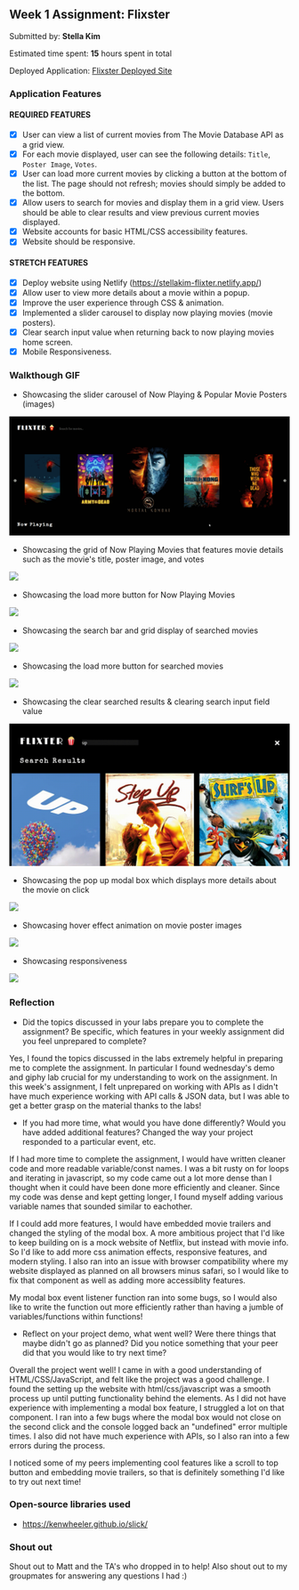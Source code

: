 ## Week 1 Assignment: Flixster

Submitted by: **Stella Kim**

Estimated time spent: **15** hours spent in total

Deployed Application: [Flixster Deployed Site](https://stellakim-flixter.netlify.app/)


### Application Features

#### REQUIRED FEATURES

- [x] User can view a list of current movies from The Movie Database API as a grid view.
- [x] For each movie displayed, user can see the following details: `Title`, `Poster Image`, `Votes`.
- [x] User can load more current movies by clicking a button at the bottom of the list. The page should not refresh; movies should simply be added to the bottom.
- [x] Allow users to search for movies and display them in a grid view. Users should be able to clear results and view previous current movies displayed.
- [x] Website accounts for basic HTML/CSS accessibility features.
- [x] Website should be responsive.

#### STRETCH FEATURES

- [x] Deploy website using Netlify (https://stellakim-flixter.netlify.app/)
- [x] Allow user to view more details about a movie within a popup.
- [x] Improve the user experience through CSS & animation. 
- [x] Implemented a slider carousel to display now playing movies (movie posters).
- [x] Clear search input value when returning back to now playing movies home screen.
- [x] Mobile Responsiveness.

### Walkthough GIF

- Showcasing the slider carousel of Now Playing & Popular Movie Posters (images)

![](demogif.gif)

- Showcasing the grid of Now Playing Movies that features movie details such as the movie's title, poster image, and votes

![](demogif1.gif)

- Showcasing the load more button for Now Playing Movies

![](demogif2.gif)

- Showcasing the search bar and grid display of searched movies

![](demogif3.gif)

- Showcasing the load more button for searched movies

![](demogif4.gif)

- Showcasing the clear searched results & clearing search input field value

![](demogif5.gif)

- Showcasing the pop up modal box which displays more details about the movie on click

![](demogif6.gif)

- Showcasing hover effect animation on movie poster images

![](demogif7.gif)

- Showcasing responsiveness

![](demogif8.gif)



### Reflection

* Did the topics discussed in your labs prepare you to complete the assignment? Be specific, which features in your weekly assignment did you feel unprepared to complete?

Yes, I found the topics discussed in the labs extremely helpful in preparing me to complete the assignment. In particular I found wednesday's demo and giphy lab crucial for my understanding to work on the assignment. In this week's assignment, I felt unprepared on working with APIs as I didn't have much experience working with API calls & JSON data, but I was able to get a better grasp on the material thanks to the labs!

* If you had more time, what would you have done differently? Would you have added additional features? Changed the way your project responded to a particular event, etc.
  
If I had more time to complete the assignment, I would have written cleaner code and more readable variable/const names. I was a bit rusty on for loops and iterating in javascript, so my code came out a lot more dense than I thought when it could have been done more efficiently and cleaner. Since my code was dense and kept getting longer, I found myself adding various variable names that sounded similar to eachother.

If I could add more features, I would have embedded movie trailers and changed the styling of the modal box. A more ambitious project that I'd like to keep building on is a mock website of Netflix, but instead with movie info. So I'd like to add more css animation effects, responsive features, and modern styling. I also ran into an issue with browser compatibility where my website displayed as planned on all browsers minus safari, so I would like to fix that component as well as adding more accessiblity features.

My modal box event listener function ran into some bugs, so I would also like to write the function out more efficiently rather than having a jumble of variables/functions within functions!

* Reflect on your project demo, what went well? Were there things that maybe didn't go as planned? Did you notice something that your peer did that you would like to try next time?

Overall the project went well! I came in with a good understanding of HTML/CSS/JavaScript, and felt like the project was a good challenge. I found the setting up the website with html/css/javascript was a smooth process up until putting functionality behind the elements. As I did not have experience with implementing a modal box feature, I struggled a lot on that component. I ran into a few bugs where the modal box would not close on the second click and the console logged back an "undefined" error multiple times. I also did not have much experience with APIs, so I also ran into a few errors during the process.

I noticed some of my peers implementing cool features like a scroll to top button and embedding movie trailers, so that is definitely something I'd like to try out next time! 

### Open-source libraries used

- https://kenwheeler.github.io/slick/

### Shout out

Shout out to Matt and the TA's who dropped in to help! Also shout out to my groupmates for answering any questions I had :)

